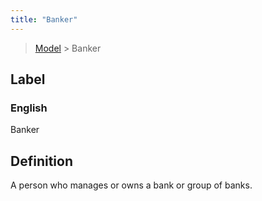 ```yaml
---
title: "Banker"
---
```


> [Model](./../) > Banker

## Label

### English
Banker


## Definition
A person who manages or owns a bank or group of banks. 


    
